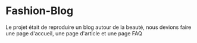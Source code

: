 # Fashion-Blog
Le projet était de reproduire un blog autour de la beauté, nous devions faire une page d'accueil, une page d'article et une page FAQ
